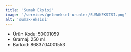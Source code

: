 ```yaml
---
title: 'Sumak Ekşisi'
image: '/services/geleneksel-urunler/SUMAKEKSISI.png'
alt: 'sumak-eksisi'
---
```


* Ürün Kodu: 50001059 
* Gramaj: 250 ml. 
* Barkod: 8683704001553